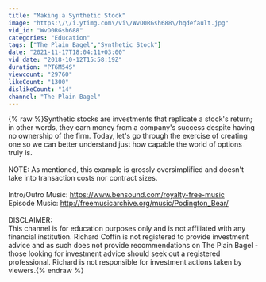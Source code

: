 ```yaml
---
title: "Making a Synthetic Stock"
image: "https:\/\/i.ytimg.com\/vi\/WvO0RGsh688\/hqdefault.jpg"
vid_id: "WvO0RGsh688"
categories: "Education"
tags: ["The Plain Bagel","Synthetic Stock"]
date: "2021-11-17T18:04:11+03:00"
vid_date: "2018-10-12T15:58:19Z"
duration: "PT6M54S"
viewcount: "29760"
likeCount: "1300"
dislikeCount: "14"
channel: "The Plain Bagel"
---
```

{% raw %}Synthetic stocks are investments that replicate a stock's return; in other words, they earn money from a company's success despite having no ownership of the firm. Today, let's go through the exercise of creating one so we can better understand just how capable the world of options truly is.<br /><br />NOTE: As mentioned, this example is grossly oversimplified and doesn't take into transaction costs nor contract sizes.<br /><br />Intro/Outro Music: <a rel="nofollow" target="blank" href="https://www.bensound.com/royalty-free-music">https://www.bensound.com/royalty-free-music</a><br />Episode Music: <a rel="nofollow" target="blank" href="http://freemusicarchive.org/music/Podington_Bear/">http://freemusicarchive.org/music/Podington_Bear/</a><br /><br />DISCLAIMER:<br />This channel is for education purposes only and is not affiliated with any financial institution. Richard Coffin is not registered to provide investment advice and as such does not provide recommendations on The Plain Bagel - those looking for investment advice should seek out a registered professional. Richard is not responsible for investment actions taken by viewers.{% endraw %}
